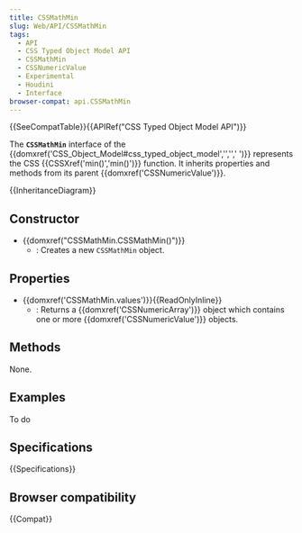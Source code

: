 ```yaml
---
title: CSSMathMin
slug: Web/API/CSSMathMin
tags:
  - API
  - CSS Typed Object Model API
  - CSSMathMin
  - CSSNumericValue
  - Experimental
  - Houdini
  - Interface
browser-compat: api.CSSMathMin
---
```

{{SeeCompatTable}}{{APIRef("CSS Typed Object Model API")}}

The **`CSSMathMin`** interface of the {{domxref('CSS_Object_Model#css_typed_object_model','','',' ')}} represents the CSS {{CSSXref('min()','min()')}} function.  It inherits properties and methods from its parent {{domxref('CSSNumericValue')}}.

{{InheritanceDiagram}}

## Constructor

- {{domxref("CSSMathMin.CSSMathMin()")}}
  - : Creates a new `CSSMathMin` object.

## Properties

- {{domxref('CSSMathMin.values')}}{{ReadOnlyInline}}
  - : Returns a {{domxref('CSSNumericArray')}} object which contains one or more {{domxref('CSSNumericValue')}} objects.

## Methods

None.

## Examples

To do

## Specifications

{{Specifications}}

## Browser compatibility

{{Compat}}

